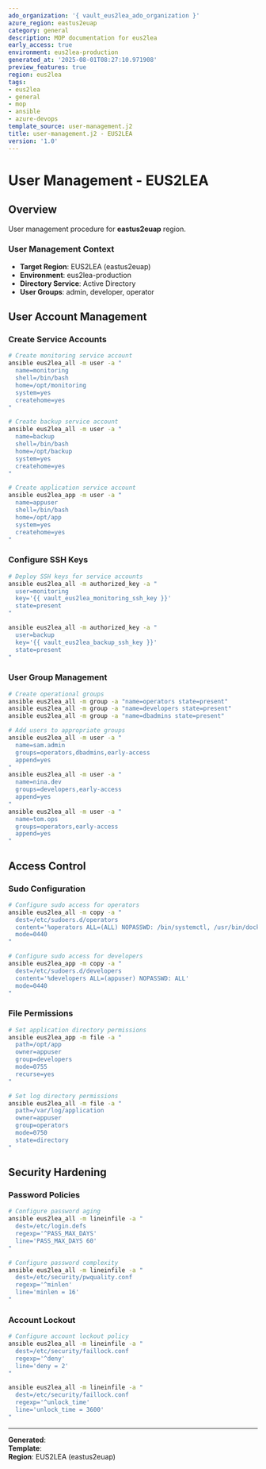 ```yaml
---
ado_organization: '{ vault_eus2lea_ado_organization }'
azure_region: eastus2euap
category: general
description: MOP documentation for eus2lea
early_access: true
environment: eus2lea-production
generated_at: '2025-08-01T08:27:10.971908'
preview_features: true
region: eus2lea
tags:
- eus2lea
- general
- mop
- ansible
- azure-devops
template_source: user-management.j2
title: user-management.j2 - EUS2LEA
version: '1.0'
---
```



# User Management - EUS2LEA

## Overview

User management procedure for **eastus2euap** region.

### User Management Context

- **Target Region**: EUS2LEA (eastus2euap)
- **Environment**: eus2lea-production
- **Directory Service**: Active Directory
- **User Groups**: admin, developer, operator

## User Account Management

### Create Service Accounts
```bash
# Create monitoring service account
ansible eus2lea_all -m user -a "
  name=monitoring
  shell=/bin/bash
  home=/opt/monitoring
  system=yes
  createhome=yes
"

# Create backup service account
ansible eus2lea_all -m user -a "
  name=backup
  shell=/bin/bash
  home=/opt/backup
  system=yes
  createhome=yes
"

# Create application service account
ansible eus2lea_app -m user -a "
  name=appuser
  shell=/bin/bash
  home=/opt/app
  system=yes
  createhome=yes
"
```

### Configure SSH Keys
```bash
# Deploy SSH keys for service accounts
ansible eus2lea_all -m authorized_key -a "
  user=monitoring
  key='{{ vault_eus2lea_monitoring_ssh_key }}'
  state=present
"

ansible eus2lea_all -m authorized_key -a "
  user=backup
  key='{{ vault_eus2lea_backup_ssh_key }}'
  state=present
"
```

### User Group Management
```bash
# Create operational groups
ansible eus2lea_all -m group -a "name=operators state=present"
ansible eus2lea_all -m group -a "name=developers state=present"
ansible eus2lea_all -m group -a "name=dbadmins state=present"

# Add users to appropriate groups
ansible eus2lea_all -m user -a "
  name=sam.admin
  groups=operators,dbadmins,early-access
  append=yes
"
ansible eus2lea_all -m user -a "
  name=nina.dev
  groups=developers,early-access
  append=yes
"
ansible eus2lea_all -m user -a "
  name=tom.ops
  groups=operators,early-access
  append=yes
"
```

## Access Control

### Sudo Configuration
```bash
# Configure sudo access for operators
ansible eus2lea_all -m copy -a "
  dest=/etc/sudoers.d/operators
  content='%operators ALL=(ALL) NOPASSWD: /bin/systemctl, /usr/bin/docker'
  mode=0440
"

# Configure sudo access for developers
ansible eus2lea_app -m copy -a "
  dest=/etc/sudoers.d/developers
  content='%developers ALL=(appuser) NOPASSWD: ALL'
  mode=0440
"
```

### File Permissions
```bash
# Set application directory permissions
ansible eus2lea_app -m file -a "
  path=/opt/app
  owner=appuser
  group=developers
  mode=0755
  recurse=yes
"

# Set log directory permissions
ansible eus2lea_all -m file -a "
  path=/var/log/application
  owner=appuser
  group=operators
  mode=0750
  state=directory
"
```

## Security Hardening

### Password Policies
```bash
# Configure password aging
ansible eus2lea_all -m lineinfile -a "
  dest=/etc/login.defs
  regexp='^PASS_MAX_DAYS'
  line='PASS_MAX_DAYS 60'
"

# Configure password complexity
ansible eus2lea_all -m lineinfile -a "
  dest=/etc/security/pwquality.conf
  regexp='^minlen'
  line='minlen = 16'
"
```

### Account Lockout
```bash
# Configure account lockout policy
ansible eus2lea_all -m lineinfile -a "
  dest=/etc/security/faillock.conf
  regexp='^deny'
  line='deny = 2'
"

ansible eus2lea_all -m lineinfile -a "
  dest=/etc/security/faillock.conf
  regexp='^unlock_time'
  line='unlock_time = 3600'
"
```

---

**Generated**:   
**Template**:   
**Region**: EUS2LEA (eastus2euap)